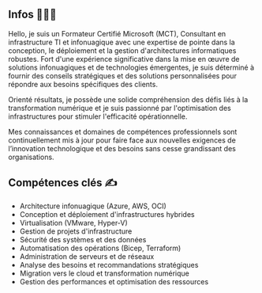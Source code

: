 ## Infos 🤗🤗🤗
Hello, je suis un Formateur Certifié Microsoft (MCT), Consultant en infrastructure TI et infonuagique avec une expertise de pointe dans la conception, le déploiement et la gestion d'architectures informatiques robustes. 
Fort d'une expérience significative dans la mise en œuvre de solutions infonuagiques et de technologies émergentes, je suis déterminé à fournir des conseils stratégiques et des solutions personnalisées pour répondre aux besoins spécifiques des clients. 

Orienté résultats, je possède une solide compréhension des défis liés à la transformation numérique et je suis passionné par l'optimisation des infrastructures pour stimuler l'efficacité opérationnelle.

Mes connaissances et domaines de compétences professionnels sont continuellement mis à jour pour faire face aux nouvelles exigences de l’innovation technologique et des besoins sans cesse grandissant des organisations. 

## Compétences clés ✍️
- Architecture infonuagique (Azure, AWS, OCI)
- Conception et déploiement d'infrastructures hybrides
- Virtualisation (VMware, Hyper-V)
- Gestion de projets d'infrastructure
- Sécurité des systèmes et des données
- Automatisation des opérations (Bicep, Terraform)
- Administration de serveurs et de réseaux
- Analyse des besoins et recommandations stratégiques
- Migration vers le cloud et transformation numérique
- Gestion des performances et optimisation des ressources

## 
<!--
**Banangels365/Banangels365** is a ✨ _special_ ✨ repository because its `README.md` (this file) appears on your GitHub profile.

Here are some ideas to get you started:

- 🔭 I’m currently working on ...
- 🌱 I’m currently learning ...
- 👯 I’m looking to collaborate on ...
- 🤔 I’m looking for help with ...
- 💬 Ask me about ...
- 📫 How to reach me: ...
- 😄 Pronouns: ...
- ⚡ Fun fact: ...
-->
